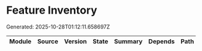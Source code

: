 # Feature Inventory
Generated: 2025-10-28T01:12:11.658697Z

| Module | Source | Version | State | Summary | Depends | Path |
|---|---|---|---|---|---|---|
